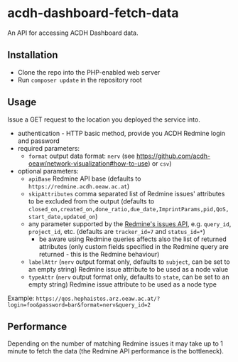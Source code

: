 # acdh-dashboard-fetch-data

An API for accessing ACDH Dashboard data.

## Installation

* Clone the repo into the PHP-enabled web server
* Run `composer update` in the repository root

## Usage

Issue a GET request to the location you deployed the service into.

* authentication - HTTP basic method, provide you ACDH Redmine login and password
* required parameters:
    * `format` output data format: `nerv` (see https://github.com/acdh-oeaw/network-visualization#how-to-use) or `csv`)
* optional parameters:
    * `apiBase` Redmine API base (defaults to `https://redmine.acdh.oeaw.ac.at`)
    * `skipAttributes` comma separated list of Redmine issues' attributes to be excluded from the output (defaults to `closed_on,created_on,done_ratio,due_date,ImprintParams,pid,QoS,start_date,updated_on`)
    * any parameter supported by the [Redmine's issues API](https://www.redmine.org/projects/redmine/wiki/Rest_Issues), e.g. `query_id`, `project_id`, etc. (defaults are `tracker_id=7` and `status_id=*`)
        * be aware using Redmine queries affects also the list of returned attributes (only custom fields specified in the Redmine query are returned - this is the Redmine behaviour)
    * `labelAttr` (`nerv` output format only, defaults to `subject`, can be set to an empty string) Redmine issue attribute to be used as a node value
    * `typeAttr` (`nerv` output format only, defaults to `state`, can be set to an empty string) Redmine issue attribute to be used as a node type

Example: `https://qos.hephaistos.arz.oeaw.ac.at/?login=foo&password=bar&format=nerv&query_id=2`

## Performance

Depending on the number of matching Redmine issues it may take up to 1 minute to fetch the data (the Redmine API performance is the bottleneck).

